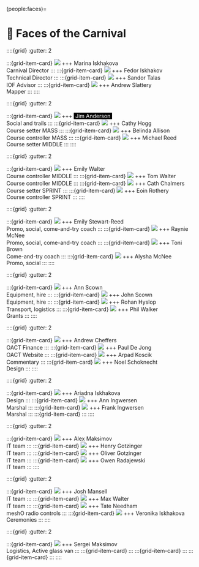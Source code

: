 (people:faces)=
# 🤪 Faces of the Carnival

::::{grid}
:gutter: 2

:::{grid-item-card}
![](_static/faces/1_Marina_Iskhakova.jpg)
+++
<a href="search.html?q=Marina+Iskhakova" style="text-decoration: none; color: inherit;">Marina Iskhakova</a><br/>
Carnival Director
:::
:::{grid-item-card}
![](_static/faces/2_Fedor_Iskhakov.jpg)
+++
<a href="search.html?q=Fedor+Iskhakov" style="text-decoration: none; color: inherit;">Fedor Iskhakov</a><br/>
Technical Director
:::
:::{grid-item-card}
![](_static/faces/3_Sandor_Talas.jpg) 
+++
<a href="search.html?q=Sandor+Talas" style="text-decoration: none; color: inherit;">Sandor Talas</a><br/>
IOF Advisor
:::
:::{grid-item-card}
![](_static/faces/4_Andrew_Slattery.jpg) 
+++
<a href="search.html?q=Andrew+Slattery" style="text-decoration: none; color: inherit;">Andrew Slattery</a><br/>
Mapper
:::
::::

::::{grid}
:gutter: 2

:::{grid-item-card}
![](_static/faces/1_WarmUp_JimAnderson.jpg)
+++
<a href="search.html?q=Jim+Anderson" style="text-decoration: none; background-color: black; color: white;">&nbsp;Jim Anderson&nbsp;</a><br/>
Social and trails
:::
:::{grid-item-card}
![](_static/faces/2_MASS_CathyHogg.jpg)
+++
<a href="search.html?q=Cathy+Hogg" style="text-decoration: none; color: inherit;">Cathy Hogg</a><br/>
Course setter MASS
:::
:::{grid-item-card}
![](_static/faces/2_MASS_Belinda.jpg)
+++
<a href="search.html?q=Belinda+Allison" style="text-decoration: none; color: inherit;">Belinda Allison</a><br/>
Course controller MASS
:::
:::{grid-item-card}
![](_static/faces/3_MIDDLE_MichaelReed.jpg)
+++
<a href="search.html?q=Michael+Reed" style="text-decoration: none; color: inherit;">Michael Reed</a><br/>
Course setter MIDDLE
:::
::::

::::{grid}
:gutter: 2

:::{grid-item-card}
![](_static/faces/3_MIDDLE_EmilyWalter.jpg)
+++
<a href="search.html?q=Emily+Walter" style="text-decoration: none; color: inherit;">Emily Walter</a><br/>
Course controller MIDDLE
:::
:::{grid-item-card}
![](_static/faces/3_MIDDLE_TomWalter.jpg)
+++
<a href="search.html?q=Tom+Walter" style="text-decoration: none; color: inherit;">Tom Walter</a><br/>
Course controller MIDDLE
:::
:::{grid-item-card}
![](_static/faces/9_Cath_Chalmers.jpg)
+++
<a href="search.html?q=Cath+Chalmers" style="text-decoration: none; color: inherit;">Cath Chalmers</a><br/>
Course setter SPRINT
:::
:::{grid-item-card}
![](_static/faces/4_SPRINT_EoinRothery.jpg)
+++
<a href="search.html?q=Eoin+Rothery" style="text-decoration: none; color: inherit;">Eoin Rothery</a><br/>
Course controller SPRINT
:::
::::

::::{grid}
:gutter: 2

:::{grid-item-card}
![](_static/faces/5_Emily_StewartReed.jpg) 
+++
<a href="search.html?q=Emily+Stewart-Reed" style="text-decoration: none; color: inherit;">Emily Stewart-Reed</a><br/>
Promo, social, come-and-try coach
:::
:::{grid-item-card}
![](_static/faces/6_Raynie_McNee.jpg) 
+++
<a href="search.html?q=Raynie+McNee" style="text-decoration: none; color: inherit;">Raynie McNee</a><br/>
Promo, social, come-and-try coach
:::
:::{grid-item-card}
![](_static/faces/28_Toni_Brown.jpg) 
+++
<a href="search.html?q=Toni+Brown" style="text-decoration: none; color: inherit;">Toni Brown</a><br/>
Come-and-try coach
:::
:::{grid-item-card}
![](_static/faces/7_Alysha_McNee.jpg) 
+++
<a href="search.html?q=Alysha+McNee" style="text-decoration: none; color: inherit;">Alysha McNee</a><br/>
Promo, social
:::
::::

::::{grid}
:gutter: 2

:::{grid-item-card}
![](_static/faces/10_Ann_Scown.jpg) 
+++
<a href="search.html?q=Ann+Scown" style="text-decoration: none; color: inherit;">Ann Scown</a><br/>
Equipment, hire
:::
:::{grid-item-card}
![](_static/faces/11_John_Scown.jpg) 
+++
<a href="search.html?q=John+Scown" style="text-decoration: none; color: inherit;">John Scown</a><br/>
Equipment, hire
:::
:::{grid-item-card}
![](_static/faces/12_Rohan_Hyslop.jpg) 
+++
<a href="search.html?q=Rohan+Hyslop" style="text-decoration: none; color: inherit;">Rohan Hyslop</a><br/>
Transport, logistics
:::
:::{grid-item-card}
![](_static/faces/13_Phil_Walker.jpg) 
+++
<a href="search.html?q=Phil+Walker" style="text-decoration: none; color: inherit;">Phil Walker</a><br/>
Grants
:::
::::

::::{grid}
:gutter: 2

:::{grid-item-card}
![](_static/faces/14_Andrew_Cheffers.jpg) 
+++
<a href="search.html?q=Andrew+Cheffers" style="text-decoration: none; color: inherit;">Andrew Cheffers</a><br/>
OACT Finance
:::
:::{grid-item-card}
![](_static/faces/15_Paul_DeJong.jpg) 
+++
<a href="search.html?q=Paul+De+Jong" style="text-decoration: none; color: inherit;">Paul De Jong</a><br/>
OACT Website
:::
:::{grid-item-card}
![](_static/faces/16_Arpad_Koscik.jpg) 
+++
<a href="search.html?q=Arpad+Koscik" style="text-decoration: none; color: inherit;">Arpad Koscik</a><br/>
Commentary
:::
:::{grid-item-card}
![](_static/faces/17_Noel_Schoknecht.jpg) 
+++
<a href="search.html?q=Noel+Schoknecht" style="text-decoration: none; color: inherit;">Noel Schoknecht</a><br/>
Design
:::
::::

::::{grid}
:gutter: 2

:::{grid-item-card}
![](_static/faces/18_Ariadna_Iskhakova.jpg) 
+++
<a href="search.html?q=Ariadna+Iskhakova" style="text-decoration: none; color: inherit;">Ariadna Iskhakova</a><br/>
Design
:::
:::{grid-item-card}
![](_static/faces/19_Ann_Ingwersen.jpg) 
+++
<a href="search.html?q=Ann+Ingwersen" style="text-decoration: none; color: inherit;">Ann Ingwersen</a><br/>
Marshal
:::
:::{grid-item-card}
![](_static/faces/20_Frank_Ingwersen.jpg)
+++
<a href="search.html?q=Frank+Ingwersen" style="text-decoration: none; color: inherit;">Frank Ingwersen</a><br/>
Marshal
:::
:::{grid-item-card}
:::
::::

::::{grid}
:gutter: 2

:::{grid-item-card}
![](_static/faces/21_AlexMaksimov.jpg)
+++
<a href="search.html?q=Alex+Maksimov" style="text-decoration: none; color: inherit;">Alex Maksimov</a><br/>
IT team
:::
:::{grid-item-card}
![](_static/faces/22_Henry_Gotzinger.jpg)
+++
<a href="search.html?q=Henry+Gotzinger" style="text-decoration: none; color: inherit;">Henry Gotzinger</a><br/>
IT team
:::
:::{grid-item-card}
![](_static/faces/23_Oliver_Gotzinger.jpg)
+++
<a href="search.html?q=Oliver+Gotzinger" style="text-decoration: none; color: inherit;">Oliver Gotzinger</a><br/>
IT team
:::
:::{grid-item-card}
![](_static/faces/24_Owen_Radajewski.jpg)
+++
<a href="search.html?q=Owen+Radajewski" style="text-decoration: none; color: inherit;">Owen Radajewski</a><br/>
IT team
:::
::::

::::{grid}
:gutter: 2

:::{grid-item-card}
![](_static/faces/30_Josh_Mansell.jpg)
+++
<a href="search.html?q=Josh+Mansell" style="text-decoration: none; color: inherit;">Josh Mansell</a><br/>
IT team
:::
:::{grid-item-card}
![](_static/faces/29_Max_Walter.jpg)
+++
<a href="search.html?q=Max+Walter.jpg" style="text-decoration: none; color: inherit;">Max Walter</a><br/>
IT team
:::
:::{grid-item-card}
![](_static/faces/25_Tate_Needham.jpg)
+++
<a href="search.html?q=Tate+Needham" style="text-decoration: none; color: inherit;">Tate Needham</a><br/>
meshO radio controls
:::
:::{grid-item-card}
![](_static/faces/26_Veronika_Iskhakova.jpg)
+++
<a href="search.html?q=Veronika+Iskhakova" style="text-decoration: none; color: inherit;">Veronika Iskhakova</a><br/>
Ceremonies
:::
::::

::::{grid}
:gutter: 2

:::{grid-item-card}
![](_static/faces/27_Sergei_Maksimov.jpg)
+++
<a href="search.html?q=Sergei+Maksimov" style="text-decoration: none; color: inherit;">Sergei Maksimov</a><br/>
Logistics, Active glass van
:::
:::{grid-item-card}
:::
:::{grid-item-card}
:::
:::{grid-item-card}
:::
::::
